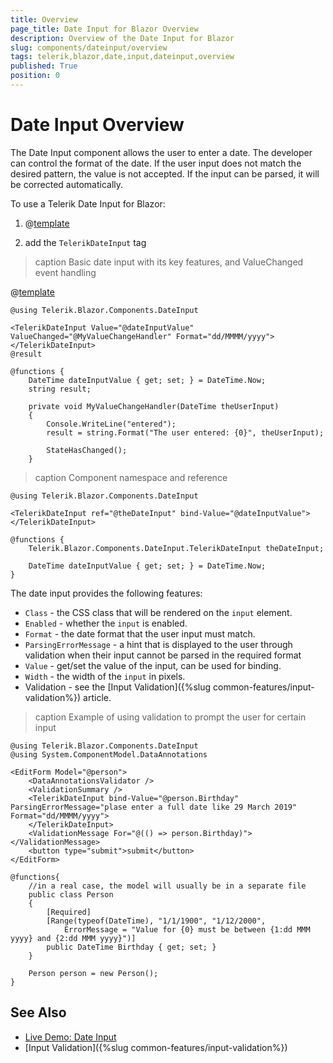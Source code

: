 ```yaml
---
title: Overview
page_title: Date Input for Blazor Overview
description: Overview of the Date Input for Blazor
slug: components/dateinput/overview
tags: telerik,blazor,date,input,dateinput,overview
published: True
position: 0
---
```


# Date Input Overview

The Date Input component allows the user to enter a date. The developer can control the format of the date. If the user input does not match the desired pattern, the value is not accepted. If the input can be parsed, it will be corrected automatically.

To use a Telerik Date Input for Blazor:

1. @[template](/_contentTemplates/common/js-interop-file.md#add-blazor-js-file-to-component)

1. add the `TelerikDateInput` tag

>caption Basic date input with its key features, and ValueChanged event handling

@[template](/_contentTemplates/common/issues-and-warnings.md#generic-component-event-issue)

````CSHTML
@using Telerik.Blazor.Components.DateInput

<TelerikDateInput Value="@dateInputValue" ValueChanged="@MyValueChangeHandler" Format="dd/MMMM/yyyy">
</TelerikDateInput>
@result

@functions {
    DateTime dateInputValue { get; set; } = DateTime.Now;
    string result;

    private void MyValueChangeHandler(DateTime theUserInput)
    {
        Console.WriteLine("entered");
        result = string.Format("The user entered: {0}", theUserInput);

        StateHasChanged();
    }

````

>caption Component namespace and reference

````CSHTML
@using Telerik.Blazor.Components.DateInput

<TelerikDateInput ref="@theDateInput" bind-Value="@dateInputValue"></TelerikDateInput>

@functions {
	Telerik.Blazor.Components.DateInput.TelerikDateInput theDateInput;

	DateTime dateInputValue { get; set; } = DateTime.Now;
}
````

The date input provides the following features:

* `Class` - the CSS class that will be rendered on the `input` element.
* `Enabled` - whether the `input` is enabled.
* `Format` - the date format that the user input must match.
* `ParsingErrorMessage` - a hint that is displayed to the user through validation when their input cannot be parsed in the required format
* `Value` - get/set the value of the input, can be used for binding.
* `Width` - the width of the `input` in pixels.
* Validation - see the [Input Validation]({%slug common-features/input-validation%}) article.


>caption Example of using validation to prompt the user for certain input

````CSHTML
@using Telerik.Blazor.Components.DateInput
@using System.ComponentModel.DataAnnotations

<EditForm Model="@person">
    <DataAnnotationsValidator />
    <ValidationSummary />
    <TelerikDateInput bind-Value="@person.Birthday" ParsingErrorMessage="plase enter a full date like 29 March 2019" Format="dd/MMMM/yyyy">
    </TelerikDateInput>
    <ValidationMessage For="@(() => person.Birthday)"></ValidationMessage>
    <button type="submit">submit</button>
</EditForm>

@functions{
    //in a real case, the model will usually be in a separate file
    public class Person
    {
        [Required]
        [Range(typeof(DateTime), "1/1/1900", "1/12/2000",
            ErrorMessage = "Value for {0} must be between {1:dd MMM yyyy} and {2:dd MMM yyyy}")]
        public DateTime Birthday { get; set; }
    }

    Person person = new Person();
}
````

## See Also

  * [Live Demo: Date Input](https://demos.telerik.com/blazor/dateinput/index)
  * [Input Validation]({%slug common-features/input-validation%})